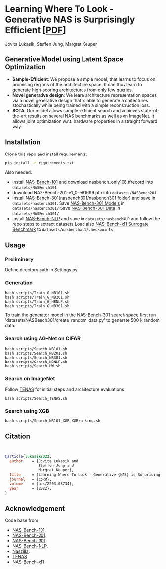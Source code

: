 # Learning Where To Look - Generative NAS is Surprisingly Efficient [[PDF](https://arxiv.org/abs/2203.08734)]

Jovita Lukasik, Steffen Jung, Margret Keuper


## Generative Model using Latent Space Optimization 

* **Sample-Efficient**: We propose a simple model, that learns to focus on promising regions of the architecture space. It can thus learn to generate high-scoring architectures
from only few queries.
* **Novel generative design**: We learn architecture representation spaces via a novel generative design that is able to generate architectures stochastically while being trained with
a simple reconstruction loss. 
* **SOTA**: Our model allows sample-efficient search and achieves state-of-the-art results on several NAS benchmarks as well as on ImageNet. It allows joint
optimization w.r.t. hardware properties in a straight forward way


## Installation
Clone this repo and install requirements:
```bash
pip install -r requirements.txt
```

Also needed: 
* install [NAS-Bench-101](https://github.com/google-research/nasbench) and download nasbench_only108.tfrecord into ```datasets/NASBench101 ```
* download NAS-Bench-201-v1_0-e61699.pth into ```datasets/NASBench201```
* install [NAS-Bench-301](https://github.com/automl/nasbench301)(nasbench301/nasbench301 folder) and save in ```datasets/nasbench301```.
Save [NAS-Bench-301 Models](https://figshare.com/articles/software/nasbench301_models_v0_9_zip/12962432) in ```datasets/nasbench301/``` 
Save [NAS-Bench-301 Data](https://figshare.com/articles/dataset/NAS-Bench-301_Dataset_v1_0/13246952) in ```datasets/NASBench301/```
* install [NAS-Bench-NLP](https://github.com/fmsnew/nas-bench-nlp-release) and save in ```datasets/nasbenchNLP```
and follow the repo steps to extract datasets
Load also [NAS-Bench-x11 Surrogate Benchmark](https://drive.google.com/file/d/13Kbn9VWHuBdSN3lG4Mbyr2-VdrTsfLfd/view) to ```datasets/nasbenchx11/checkpoints```

## Usage 
### Preliminary
Define directory path in Settings.py

### Generation 

```
bash scripts/Train_G_NB101.sh
bash scripts/Train_G_NB201.sh
bash scripts/Train_G_NBNLP.sh
bash scripts/Train_G_NB301.sh
```

To train the generator model in the NAS-Bench-301 search space first run 'datasets/NASBench301/create_random_data.py' to generate 500 k random data.

### Search using AG-Net on CIFAR
```
bash scripts/Search_NB101.sh 
bash scripts/Search_NB201.sh 
bash scripts/Search_NB301.sh 
bash scripts/Search_NBNLP.sh 
bash scripts/Search_HW.sh 
```


### Search on ImageNet
Follow [TENAS](https://github.com/VITA-Group/TENAS) for initial steps and architecture evaluations 
```
bash scripts/Search_TENAS.sh
```

### Search using XGB
```
bash scripts/Search_NB101_XGB_XGBranking.sh
```

## Citation
```bibtex


@article{lukasik2022,
  author    = {Jovita Lukasik and
               Steffen Jung and
               Margret Keuper},
  title     = {Learning Where To Look - Generative {NAS} is Surprisingly Efficient},
  journal   = {CoRR},
  volume    = {abs/2203.08734},
  year      = {2022},
}

```

## Acknowledgement
Code base from 
* [NAS-Bench-101](https://github.com/google-research/nasbench).
* [NAS-Bench-201](https://github.com/D-X-Y/AutoDL-Projects/blob/master/docs/NAS-Bench-201.md).
* [NAS-Bench-301](https://github.com/automl/nasbench301).
* [NAS-Bench-NLP](https://github.com/fmsnew/nas-bench-nlp-release).
* [Naszilla](https://github.com/naszilla/naszilla).
* [TENAS](https://github.com/VITA-Group/TENAS) 
* [NAS-Bench-x11](https://github.com/automl/nas-bench-x11)
